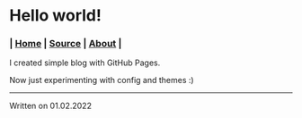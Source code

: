 # Hello world!
### | [Home](https://mrwooltrest.github.io/) | [Source](https://github.com/MrWooltrest/MrWooltrest.github.io/blob/main/blog/hello-world.md) | [About](https://mrwooltrest.github.io/about) |
I created simple blog with GitHub Pages.

Now just experimenting with config and themes :)

---

Written on 01.02.2022

